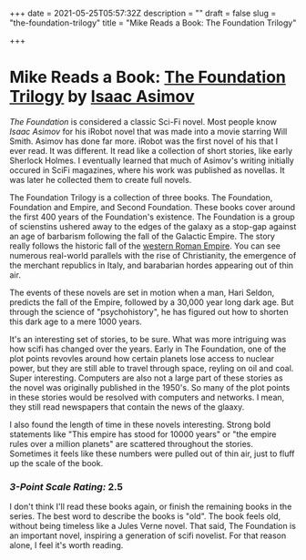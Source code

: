 +++
date = 2021-05-25T05:57:32Z
description = ""
draft = false
slug = "the-foundation-trilogy"
title = "Mike Reads a Book: The Foundation Trilogy"

+++


# Mike Reads a Book: [The Foundation Trilogy](https://www.goodreads.com/book/show/46654.The_Foundation_Trilogy) by [Isaac Asimov](https://en.wikipedia.org/wiki/Isaac_Asimov)

*The Foundation* is considered a classic Sci-Fi novel. Most people know *Isaac Asimov* for his iRobot novel that was made into a movie starring Will Smith. Asimov has done far more. iRobot was the first novel of his that I ever read. It was different. It read like a collection of short stories, like early Sherlock Holmes. I eventually learned that much of Asimov's writing initially occured in SciFi magazines, where his work was published as novellas. It was later he collected them to create full novels.

The Foundation Trilogy is a collection of three books. The Foundation, Foundation and Empire, and Second Foundation. These books cover around the first 400 years of the Foundation's existence. The Foundation is a group of scienstins ushered away to the edges of the galaxy as a stop-gap against an age of barbarism following the fall of the Galactic Empire. The story really follows the historic fall of the [western Roman Empire](https://en.wikipedia.org/wiki/Fall_of_the_Western_Roman_Empire). You can see numerous real-world parallels with the rise of Christianity, the emergence of the merchant republics in Italy, and barabarian hordes appearing out of thin air.

The events of these novels are set in motion when a man, Hari Seldon, predicts the fall of the Empire, followed by a 30,000 year long dark age. But through the science of "psychohistory", he has figured out how to shorten this dark age to a mere 1000 years.

It's an interesting set of stories, to be sure. What was more intriguing was how scifi has changed over the years. Early in The Foundation, one of the plot points revovles around how certain planets lose access to nuclear power, but they are still able to travel through space, reyling on oil and coal. Super interesting. Computers are also not a large part of these stories as the novel was originally published in the 1950's. So many of the plot points in these stories would be resolved with computers and networks. I mean, they still read newspapers that contain the news of the glaaxy.

I also found the length of time in these novels interesting. Strong bold statements like "This empire has stood for 10000 years" or "the empire rules over a million planets" are scattered throughout the stories. Sometimes it feels like these numbers were pulled out of thin air, just to fluff up the scale of the book.

### *3-Point Scale Rating:* 2.5

I don't think I'll read these books again, or finish the remaining books in the series. The best word to describe the books is "old". The book feels old, without being timeless like a Jules Verne novel. That said, The Foundation is an important novel, inspiring a generation of scifi novelist. For that reason alone, I feel it's worth reading.



